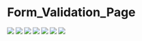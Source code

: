# Form_Validation_Page

![](https://pbs.twimg.com/media/FdMSxWhXwAAbaBd?format=jpg&name=large)
![](https://pbs.twimg.com/media/FdJ2ymqXwAAW-2a?format=jpg&name=large)
![](https://pbs.twimg.com/media/FdEgFWBXoAAm7fi?format=jpg&name=large)
![](https://pbs.twimg.com/media/FdEgDY-WQAYmBmu?format=jpg&name=large)
![](https://pbs.twimg.com/media/FdEgAQDWYAAKQbp?format=jpg&name=large)
![](https://pbs.twimg.com/media/FdCA0OqXkAYJ3x2?format=jpg&name=large)
![](https://pbs.twimg.com/media/FdB38OsXoAgOV2l?format=jpg&name=large)

